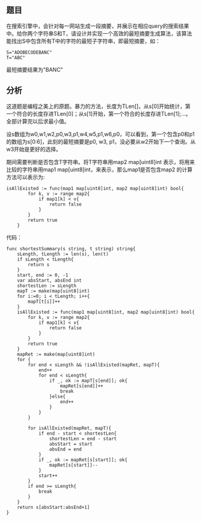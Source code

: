 ## 题目
在搜索引擎中，会针对每一网站生成一段摘要，并展示在相应query的搜索结果中。给你两个字符串S和T，请设计并实现一个高效的最短摘要生成算法，该算法能找出S中包含所有T中的字符的最短子字符串，即最短摘要，如：

~~~
S="ADOBECODEBANC"
T="ABC"
~~~


最短摘要结果为"BANC"

## 分析

这道题是编程之美上的原题。暴力的方法，长度为TLen[]，从s[0]开始统计，第一个符合的长度存进TLen[0]；从s[1]开始，第一个符合的长度存进TLen[1];...。全部计算完以后求最小值。

设s数组为w0,w1,w2,p0,w3,p1,w4,w5,p1,w6,p0，可以看到，第一个包含p0和p1的数组为s[0:6]，此刻的最短摘要是p0, w3, p1，没必要从w2开始下一个查询。从w3开始是更好的选择。

期间需要判断是否包含T字符串。将T字符串用map2 map[uint8]int 表示，将用来比较的字符串用map1 map[uint8]int，来表示，那么map1是否包含map2 的计算方法可以表示为:

~~~golang
isAllExisted := func(map1 map[uint8]int, map2 map[uint8]int) bool{ 
		for k, v := range map2{
			if map1[k] < v{
				return false
			}
		}
		return true
	}
~~~

代码：
~~~golang
func shortestSummary(s string, t string) string{
	sLength, tLength := len(s), len(t)
	if sLength < tLength{
		return s
	}
	start, end := 0, -1
	var absStart, absEnd int
	shortestLen := sLength
	mapT := make(map[uint8]int)
	for i:=0; i < tLength; i++{
		mapT[t[i]]++
	}
	isAllExisted := func(map1 map[uint8]int, map2 map[uint8]int) bool{ 
		for k, v := range map2{
			if map1[k] < v{
				return false
			}
		}
		return true
	}
	mapRet := make(map[uint8]int)
	for {
		for end < sLength && !isAllExisted(mapRet, mapT){
			end++
			for end < sLength{
				if _, ok := mapT[s[end]]; ok{
					mapRet[s[end]]++
					break
				}else{
					end++
				}
			}			
		}
		
		for isAllExisted(mapRet, mapT){
			if end - start < shortestLen{
				shortestLen = end - start
				absStart = start
				absEnd = end
			}
			if _, ok := mapRet[s[start]]; ok{
				mapRet[s[start]]--
			}
			start++
		}
		if end >= sLength{
			break
		}
	}
	return s[absStart:absEnd+1]
}
~~~